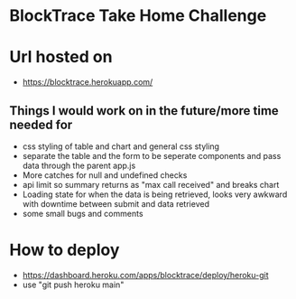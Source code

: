 # BlockTrace Take Home Challenge

# Url hosted on
- https://blocktrace.herokuapp.com/

## Things I would work on in the future/more time needed for
- css styling of table and chart and general css styling
- separate the table and the form to be seperate components and pass data through the parent app.js
- More catches for null and undefined checks
- api limit so summary returns as "max call received" and breaks chart
- Loading state for when the data is being retrieved, looks very awkward with downtime between submit and data retrieved
- some small bugs and comments 

# How to deploy
- https://dashboard.heroku.com/apps/blocktrace/deploy/heroku-git
- use "git push heroku main"